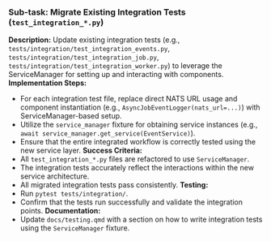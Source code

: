 ### Sub-task: Migrate Existing Integration Tests (`test_integration_*.py`)
**Description:** Update existing integration tests (e.g., `tests/integration/test_integration_events.py`, `tests/integration/test_integration_job.py`, `tests/integration/test_integration_worker.py`) to leverage the ServiceManager for setting up and interacting with components.
**Implementation Steps:**
- For each integration test file, replace direct NATS URL usage and component instantiation (e.g., `AsyncJobEventLogger(nats_url=...)`) with ServiceManager-based setup.
- Utilize the `service_manager` fixture for obtaining service instances (e.g., `await service_manager.get_service(EventService)`).
- Ensure that the entire integrated workflow is correctly tested using the new service layer.
**Success Criteria:**
- All `test_integration_*.py` files are refactored to use `ServiceManager`.
- The integration tests accurately reflect the interactions within the new service architecture.
- All migrated integration tests pass consistently.
**Testing:**
- Run `pytest tests/integration/`.
- Confirm that the tests run successfully and validate the integration points.
**Documentation:**
- Update `docs/testing.qmd` with a section on how to write integration tests using the `ServiceManager` fixture.